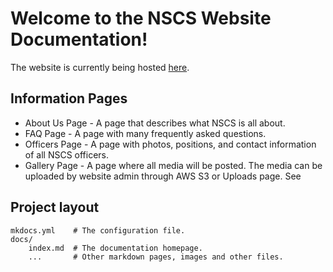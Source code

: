 # Welcome to the NSCS Website Documentation!

The website is currently being hosted [here](https://gentle-brook-56627.herokuapp.com/).

## Information Pages

* About Us Page - A page that describes what NSCS is all about.
* FAQ Page - A page with many frequently asked questions.
* Officers Page - A page with photos, positions, and contact information of all NSCS officers. 
* Gallery Page - A page where all media will be posted. The media can be uploaded by website admin through AWS S3 or Uploads page. See 

## Project layout

    mkdocs.yml    # The configuration file.
    docs/
        index.md  # The documentation homepage.
        ...       # Other markdown pages, images and other files.
